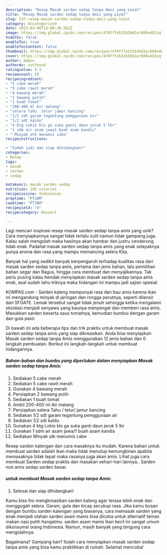 ```yaml
---
description: "Resep Masak sarden sedap tanpa Amis yang Lezat"
title: "Resep Masak sarden sedap tanpa Amis yang Lezat"
slug: 537-resep-masak-sarden-sedap-tanpa-amis-yang-lezat
category: Uncategorized
date: 2023-03-06T13:00:38.581Z
image: https://img-global.cpcdn.com/recipes/478fffa532636d1e/680x482cq70/masak-sarden-sedap-tanpa-amis-foto-resep-utama.jpg
hideToc: false
enableToc: true
enableTocContent: false
thumbnail: https://img-global.cpcdn.com/recipes/478fffa532636d1e/680x482cq70/masak-sarden-sedap-tanpa-amis-foto-resep-utama.jpg
cover: https://img-global.cpcdn.com/recipes/478fffa532636d1e/680x482cq70/masak-sarden-sedap-tanpa-amis-foto-resep-utama.jpg
author: Admin
authorAv: notfound
ratingvalue: 4.3
reviewcount: 18
recipeingredient:
- "5 cabe merah"
- "5 cabe rawit merah"
- "4 bawang merah"
- "2 bawang putih"
- "1 buah tomat"
- "200-400 ml Air matang"
- "selera Tahu  telur jamur kancing"
- "1/2 sdt garam tegantung pemggunaan air"
- "1/2 sdt kaldu"
- "4 btg Lokio klo ga suka ganti daun jeruk 5 lbr"
- "1 sdm air asam jawa1 buah asam kandis"
- " Minyak utk menumis cabe"
recipeinstructions:

- "Sudah jadi dan siap dihidangkan!"
categories:
- Resep
tags:
- masak
- sarden
- sedap

katakunci: masak sarden sedap 
nutrition: 192 calories
recipecuisine: Indonesian
preptime: "PT10M"
cooktime: "PT30M"
recipeyield: "4"
recipecategory: Dessert

---
```





Lagi mencari inspirasi resep masak sarden sedap tanpa amis yang unik? Cara menyiapkannya sangat tidak terlalu sulit namun tidak gampang juga. Kalau salah mengolah maka hasilnya akan hambar dan justru cenderung tidak enak. Padahal masak sarden sedap tanpa amis yang enak selayaknya punya aroma dan rasa yang mampu memancing selera Kita.





Banyak hal yang sedikit banyak berpengaruh terhadap kualitas rasa dari masak sarden sedap tanpa amis, pertama dari jenis bahan, lalu pemilihan bahan segar dan Bagus, hingga cara membuat dan menyajikannya. Tak perlu pusing kalau hendak menyiapkan masak sarden sedap tanpa amis enak,      asal sudah tahu triknya maka hidangan ini mampu jadi sajian spesial.














KOMPAS.com - Sarden kaleng mempunyai rasa dan bau amis karena ikan ini mengandung minyak di jaringan dan rongga perutnya, seperti dilansir dari SFGATE. Lemak tersebut sangat tidak jenuh sehingga ketika mengalami oksidasi menjadi senyawa yang baunya menyengat dan memberi rasa amis. Masukkan sarden beserta saus tomatnya, kemudian bumbui dengan garam dan gula pasir.






Di bawah ini ada beberapa tips dan trik praktis untuk membuat masak sarden sedap tanpa amis yang siap dikreasikan. Anda bisa menyiapkan Masak sarden sedap tanpa Amis menggunakan 12 jenis bahan dan 0 langkah pembuatan. Berikut ini langkah-langkah untuk membuat hidangannya.

<!--inarticleads1-->

##### Bahan-bahan dan bumbu yang diperlukan dalam menyiapkan Masak sarden sedap tanpa Amis:

1. Sediakan 5 cabe merah
1. Sediakan 5 cabe rawit merah
1. Gunakan 4 bawang merah
1. Persiapkan 2 bawang putih
1. Sediakan 1 buah tomat
1. Ambil 200-400 ml Air matang
1. Persiapkan selera Tahu / telur/ jamur kancing
1. Sediakan 1/2 sdt garam tegantung pemggunaan air
1. Sediakan 1/2 sdt kaldu
1. Gunakan 4 btg Lokio klo ga suka ganti daun jeruk 5 lbr
1. Gunakan 1 sdm air asam jawa/1 buah asam kandis
1. Sediakan  Minyak utk menumis cabe


Resep sarden kalengan dan cara masaknya itu mudah. Karena bahan untuk membuat sarden adalah ikan maka tidak menutup kemungkinan apabila memasaknya tidak tepat maka rasanya juga akan amis. Lihat juga cara membuat Sarden sedap praktis dan masakan sehari-hari lainnya.. Sarden non amis sedap sarden besar. 

<!--inarticleads2-->

#####  untuk membuat Masak sarden sedap tanpa Amis:


1. Selesai dan siap dihidangkan!

Kamu bisa lho mengkreasikan sarden kaleng agar terasa lebih enak dan menggugah selera. Garam, gula dan kicap secukup rasa. Jika kamu bosan dengan bumbu sarden kalengan yang biasanya, cara memasak sarden yang enak menjadi olahan sarden asam manis bisa dicoba untuk alternatif teman makan nasi putih hangatmu. sarden asam manis Ikan kecil ini sangat umum dikonsumsi orang Indonesia. Namun, masih banyak yang bingung cara mengolahnya. 

Bagaimana? Gampang kan? Itulah cara menyiapkan masak sarden sedap tanpa amis yang bisa kamu praktikkan di rumah. Selamat mencoba!
